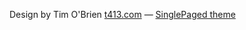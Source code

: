 Design by Tim O'Brien [t413.com](http://t413.com/)
&mdash;
[SinglePaged theme](https://github.com/t413/SinglePaged)
